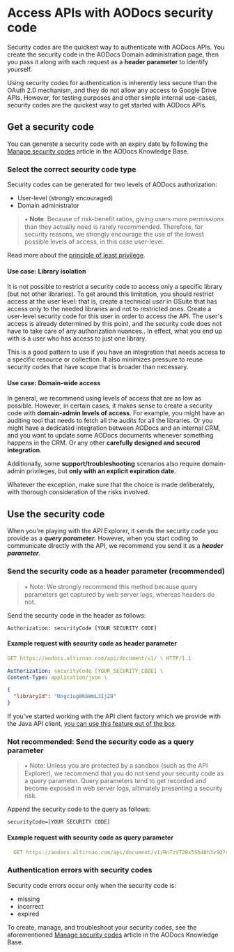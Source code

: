 # Access APIs with AODocs security code

Security codes are the quickest way to authenticate with AODocs APIs.  You create the security code in the AODocs Domain administration page, then you pass it along with each request as a **header parameter** to identify yourself.

Using security codes for authentication is inherently less secure than the OAuth 2.0 mechanism, and they do not allow any access to Google Drive APIs.  However, for testing purposes and other simple internal use-cases, security codes are the quickest way to get started with AODocs APIs.


## Get a security code

You can generate a security code with an expiry date by following the [Manage security codes](https://support.aodocs.com/hc/en-us/articles/205650054-Manage-security-codes) article in the AODocs Knowledge Base.


### Select the correct security code type

Security codes can be generated for two levels of AODocs authorization:

* User-level (strongly encouraged)
* Domain administrator

> ⭑  **Note**: Because of risk-benefit ratios, giving users more permissions than they actually need is rarely recommended.  Therefore, for security reasons, we strongly encourage the use of the lowest possible levels of access, in this case user-level.

Read more about the [principle of least privilege](https://en.wikipedia.org/wiki/Principle_of_least_privilege).


#### Use case: Library isolation

It is not possible to restrict a security code to access only a specific library (but not other libraries).  To get around this limitation, you should restrict access at the user level: that is, create a technical _user_ in GSuite that has access only to the needed libraries and not to restricted ones.  Create a user-level security code for this user in order to access the API.  The user's access is already determined by this point, and the security code does not have to take care of any authorization nuances..  In effect, what you end up with is a user who has access to just one library.

This is a good pattern to use if you have an integration that needs access to a specific resource or collection.  It also minimizes pressure to reuse security codes that have scope that is broader than necessary.


#### Use case: Domain-wide access

In general, we recommend using levels of access that are as low as possible.  However, in certain cases, it makes sense to create a security code with **domain-admin levels of access**.  For example, you might have an auditing tool that needs to fetch all the audits for all the libraries.  Or you might have a dedicated integration between AODocs and an internal CRM, and you want to update some AODocs documents whenever something happens in the CRM.  Or any other **carefully designed and secured integration**.

Additionally, some **support/troubleshooting** scenarios also require domain-admin privileges, but **only with an explicit expiration date**.

Whatever the exception, make sure that the choice is made deliberately, with thorough consideration of the risks involved.


## Use the security code

When you're playing with the API Explorer, it sends the security code you provide as a **_query parameter_**.  However, when you start coding to communicate directly with the API, we recommend you send it as a **_header parameter_**.


### Send the security code as a header parameter (recommended)

> ⭑   Note: We strongly recommend this method because query parameters get captured by web server logs, whereas headers do not.

Send the security code in the header as follows:

```Authorization: securityCode [YOUR SECURITY CODE]```


#### Example request with security code as header parameter

```yaml
GET https://aodocs.altirnao.com/api/document/v1/ \ HTTP/1.1

Authorization: securityCode [YOUR_SECURITY_CODE] \
Content-Type: application/json \
```

```json
{
  "libraryId": "Rngc1ug8K6WmL3IjZ8"
}
```


If you've started working with the API client factory which we provide with the Java API client, [you can use this feature out of the box](https://github.com/AODocs-Dev/aodocs-api-java-clients/blob/master/aodocs-api-client-factory/src/main/java/com/altirnao/aodocs/api/client/AODocsApiClientFactory.java#L88).


### Not recommended: Send the security code as a query parameter

> ⭑   Note: Unless you are protected by a sandbox (such as the API Explorer), we recommend that you do not send your security code as a query parameter.  Query parameters tend to get recorded and become exposed in web server logs, ultimately presenting a security risk.


Append the security code to the query as follows:

```securityCode=[YOUR SECURITY CODE]```


#### Example request with security code as query parameter

```yaml
  GET https://aodocs.altirnao.com/api/document/v1/RnTzVT28x5Sb48h3vSQ?securityCode=12345likemyluggage
```

### Authentication errors with security codes

Security code errors occur only when the security code is:

*   missing
*   incorrect
*   expired

To create, manage, and troubleshoot your security codes, see the aforementioned [Manage security codes](https://support.aodocs.com/hc/en-us/articles/205650054-Manage-security-codes) article in the AODocs Knowledge Base.